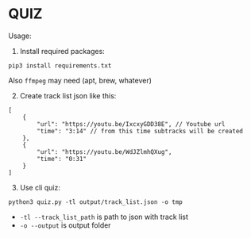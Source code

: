 # QUIZ

Usage: 

1. Install required packages:
```
pip3 install requirements.txt
```
Also `ffmpeg` may need (apt, brew, whatever)

2. Create track list json like this:
```jsonc
[
    {
        "url": "https://youtu.be/IxcxyGDD38E", // Youtube url
        "time": "3:14" // from this time subtracks will be created
    },
    {
        "url": "https://youtu.be/WdJZlmhQXug",
        "time": "0:31"
    }
]
```
3. Use cli quiz: 
```
python3 quiz.py -tl output/track_list.json -o tmp
```

- `-tl --track_list_path` is path to json with track list
- `-o --output` is output folder
